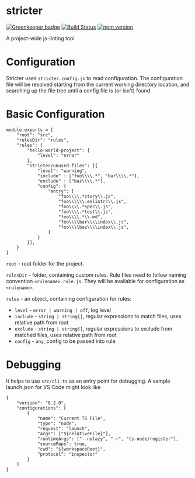 # stricter

[![Greenkeeper badge](https://badges.greenkeeper.io/stricter/stricter.svg)](https://greenkeeper.io/)
[![Build Status](https://travis-ci.org/stricter/stricter.svg?branch=master)](https://travis-ci.org/stricter/stricter)
[![npm version](https://img.shields.io/npm/v/stricter.svg?style=flat-square)](https://www.npmjs.com/package/stricter)

A project-wide js-linting tool

# Configuration
Stricter uses `stricter.config.js` to read configuration.
The configuration file will be resolved starting from the current working directory location, and searching up the file tree until a config file is (or isn't) found.

# Basic Configuration
```
module.exports = {
    "root": "src",
    "rulesDir": "rules",
    "rules": {
        "hello-world-project": {
            "level": "error"
        },
        "stricter/unused-files": [{
            "level": "warning",
            "include" : ["foo\\\\.*", "bar\\\\.*"],
            "exclude" : ["baz\\\\.*"],
            "config": {
                "entry": [
                    "foo\\\\.*story\\.js",
                    "foo\\\\\\.eslintrc\\.js",
                    "foo\\\\.*spec\\.js",
                    "foo\\\\.*test\\.js",
                    "foo\\\\.*\\.md",
                    "foo\\\\bar\\\\index\\.js",
                    "foo\\\\baz\\\\index\\.js",
                ]
            }
        }],
    }
}

```
`root` - root folder for the project.

`rulesDir` - folder, containing custom rules. Rule files need to follow naming convention `<rulename>.rule.js`. They will be available for configuration as `<rulename>`.

`rules` - an object, containing configuration for rules:
  - `level` - `error | warning | off`, log level
  - `include` - `string | string[]`, regular expressions to match files, uses relative path from root
  - `exclude` - `string | string[]`, regular expressions to exclude from matched files, uses relative path from root
  - `config` - `any`, config to be passed into rule
  


# Debugging
It helps to use `src/cli.ts` as an entry point for debugging.
A sample launch.json for VS Code might look like
```
{
    "version": "0.2.0",
    "configurations": [
        {
            "name": "Current TS File",
            "type": "node",
            "request": "launch",
            "args": ["${relativeFile}"],
            "runtimeArgs": ["--nolazy", "-r", "ts-node/register"],
            "sourceMaps": true,
            "cwd": "${workspaceRoot}",
            "protocol": "inspector"
        }
    ]
}
```